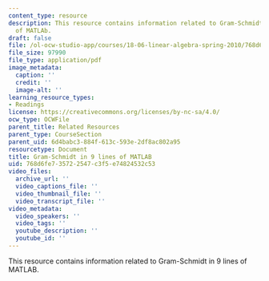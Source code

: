 ```yaml
---
content_type: resource
description: This resource contains information related to Gram-Schmidt in 9 lines
  of MATLAb.
draft: false
file: /ol-ocw-studio-app/courses/18-06-linear-algebra-spring-2010/768d6fe735722547c3f5e74824532c53_MIT18_06S10_gramschmidtmat.pdf
file_size: 97990
file_type: application/pdf
image_metadata:
  caption: ''
  credit: ''
  image-alt: ''
learning_resource_types:
- Readings
license: https://creativecommons.org/licenses/by-nc-sa/4.0/
ocw_type: OCWFile
parent_title: Related Resources
parent_type: CourseSection
parent_uid: 6d4babc3-884f-613c-593e-2df8ac802a95
resourcetype: Document
title: Gram-Schmidt in 9 lines of MATLAB
uid: 768d6fe7-3572-2547-c3f5-e74824532c53
video_files:
  archive_url: ''
  video_captions_file: ''
  video_thumbnail_file: ''
  video_transcript_file: ''
video_metadata:
  video_speakers: ''
  video_tags: ''
  youtube_description: ''
  youtube_id: ''
---
```

This resource contains information related to Gram-Schmidt in 9 lines of MATLAB.